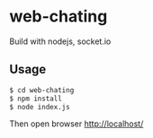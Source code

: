 # web-chating
Build with nodejs, socket.io

## Usage
```sh
$ cd web-chating
$ npm install
$ node index.js
```

Then open browser [http://localhost/](http://localhost/)
